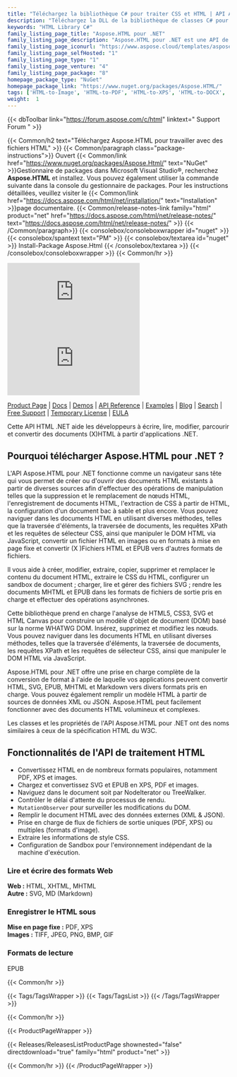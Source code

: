 ```yaml
---
title: "Téléchargez la bibliothèque C# pour traiter CSS et HTML | API Aspose.HTML"
description: "Téléchargez la DLL de la bibliothèque de classes C# pour lire, modifier, naviguer et convertir des fichiers XHTML, HTML via l'API .NET sur site. Prend en charge l'analyse de HTML5, CSS3, SVG et HTML Canvas."
keywords: "HTML Library C#"
family_listing_page_title: "Aspose.HTML pour .NET"
family_listing_page_description: "Aspose.HTML pour .NET est une API de manipulation HTML avancée qui vous permet d'effectuer un large éventail de tâches de manipulation HTML directement dans vos applications .NET."
family_listing_page_iconurl: "https://www.aspose.cloud/templates/aspose/App_Themes/V3/images/html/272x272/aspose_html-for-net.png"
family_listing_page_selfHosted: "1"
family_listing_page_type: "1"
family_listing_page_venture: "4"
family_listing_page_package: "8"
homepage_package_type: "NuGet"
homepage_package_link: "https://www.nuget.org/packages/Aspose.HTML/"
tags: ['HTML-to-Image', 'HTML-to-PDF', 'HTML-to-XPS', 'HTML-to-DOCX', 'HTML-to-MHTML', 'HTML-to-Markdown', 'HTML-to-MD', 'EPUB-to-Image', 'EPUB-to-PDF', 'EPUB-to-XPS', 'Markdown-to-HTML', 'MD-to-HTML', 'HTML-Converter', 'XHTML-to-PDF', 'MHTML-to-PDF', 'HTML-to-GIF', 'MHTML-to-JPG']
weight:  1
---
```


{{< dbToolbar link="https://forum.aspose.com/c/html" linktext=" Support Forum " >}}

{{< Common/h2 text="Téléchargez Aspose.HTML pour travailler avec des fichiers HTML"  >}}
{{< Common/paragraph class="package-instructions">}}
Ouvert
{{< Common/link href="https://www.nuget.org/packages/Aspose.Html/" text="NuGet"  >}}Gestionnaire de packages dans Microsoft Visual Studio®, recherchez <b>Aspose.HTML</b> et installez. Vous pouvez également utiliser la commande suivante dans la console du gestionnaire de packages. Pour les instructions détaillées, veuillez visiter le
{{< Common/link href="https://docs.aspose.com/html/net/installation/" text="Installation"  >}}page documentaire.
{{< Common/release-notes-link family="html" product="net" href="https://docs.aspose.com/html/net/release-notes/" text="https://docs.aspose.com/html/net/release-notes/"  >}}
{{< /Common/paragraph>}}
{{< consolebox/consoleboxwrapper id="nuget" >}}
       {{< consolebox/spantext text="PM" >}}
       {{< consolebox/textarea id="nuget" >}} Install-Package Aspose.Html {{< /consolebox/textarea >}}
{{< /consolebox/consoleboxwrapper >}}
{{< Common/hr >}}

![Nuget](https://img.shields.io/nuget/v/Aspose.Html) ![Nuget](https://img.shields.io/nuget/dt/Aspose.Html?label=nuget%20downloads)

[Product Page](https://products.aspose.com/html/net/) | [Docs](https://docs.aspose.com/html/net/) | [Demos](https://products.aspose.app/html/family) | [API Reference](https://reference.aspose.com/html/net/) | [Examples](https://github.com/aspose-html/Aspose.Html-for-.NET) | [Blog](https://blog.aspose.com/category/html/) | [Search](https://search.aspose.com/) | [Free Support](https://forum.aspose.com/c/html) | [Temporary License](https://purchase.aspose.com/temporary-license) | [EULA](https://about.aspose.com/legal/eula/)

Cette API HTML .NET aide les développeurs à écrire, lire, modifier, parcourir et convertir des documents (X)HTML à partir d'applications .NET.

## Pourquoi télécharger Aspose.HTML pour .NET ?

L'API Aspose.HTML pour .NET fonctionne comme un navigateur sans tête qui vous permet de créer ou d'ouvrir des documents HTML existants à partir de diverses sources afin d'effectuer des opérations de manipulation telles que la suppression et le remplacement de nœuds HTML, l'enregistrement de documents HTML, l'extraction de CSS à partir de HTML, la configuration d'un document bac à sable et plus encore. Vous pouvez naviguer dans les documents HTML en utilisant diverses méthodes, telles que la traversée d'éléments, la traversée de documents, les requêtes XPath et les requêtes de sélecteur CSS, ainsi que manipuler le DOM HTML via JavaScript, convertir un fichier HTML en images ou en formats à mise en page fixe et convertir (X )Fichiers HTML et EPUB vers d'autres formats de fichiers.

Il vous aide à créer, modifier, extraire, copier, supprimer et remplacer le contenu du document HTML, extraire le CSS du HTML, configurer un sandbox de document ; charger, lire et gérer des fichiers SVG ; rendre les documents MHTML et EPUB dans les formats de fichiers de sortie pris en charge et effectuer des opérations asynchrones.

Cette bibliothèque prend en charge l'analyse de HTML5, CSS3, SVG et HTML Canvas pour construire un modèle d'objet de document (DOM) basé sur la norme WHATWG DOM. Insérez, supprimez et modifiez les nœuds. Vous pouvez naviguer dans les documents HTML en utilisant diverses méthodes, telles que la traversée d'éléments, la traversée de documents, les requêtes XPath et les requêtes de sélecteur CSS, ainsi que manipuler le DOM HTML via JavaScript.

Aspose.HTML pour .NET offre une prise en charge complète de la conversion de format à l'aide de laquelle vos applications peuvent convertir HTML, SVG, EPUB, MHTML et Markdown vers divers formats pris en charge. Vous pouvez également remplir un modèle HTML à partir de sources de données XML ou JSON. Aspose.HTML peut facilement fonctionner avec des documents HTML volumineux et complexes.

Les classes et les propriétés de l'API Aspose.HTML pour .NET ont des noms similaires à ceux de la spécification HTML du W3C.

## Fonctionnalités de l'API de traitement HTML

- Convertissez HTML en de nombreux formats populaires, notamment PDF, XPS et images.
- Chargez et convertissez SVG et EPUB en XPS, PDF et images.
- Naviguez dans le document soit par NodeIterator ou TreeWalker.
- Contrôler le délai d'attente du processus de rendu.
- `MutationObserver` pour surveiller les modifications du DOM.
- Remplir le document HTML avec des données externes (XML & JSON).
- Prise en charge de flux de fichiers de sortie uniques (PDF, XPS) ou multiples (formats d'image).
- Extraire les informations de style CSS.
- Configuration de Sandbox pour l'environnement indépendant de la machine d'exécution.

### Lire et écrire des formats Web

**Web :** HTML, XHTML, MHTML\
**Autre :** SVG, MD (Markdown)

### Enregistrer le HTML sous

**Mise en page fixe :** PDF, XPS\
**Images :** TIFF, JPEG, PNG, BMP, GIF

### Formats de lecture

EPUB

{{< Common/hr >}}

{{< Tags/TagsWrapper >}}
 {{< Tags/TagsList >}}
{{< /Tags/TagsWrapper >}}

{{< Common/hr >}}

{{< ProductPageWrapper >}}
<!-- ReleasesListProductPage-->
   {{< Releases/ReleasesListProductPage shownested="false"  directdownload="true" family="html" product="net" >}}
<!-- /ReleasesListProductPage-->
{{< Common/hr >}}
{{< /ProductPageWrapper >}}

